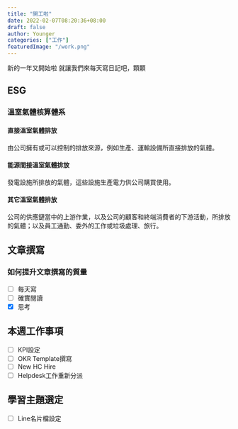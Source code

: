 ```yaml
---
title: "開工啦"
date: 2022-02-07T08:20:36+08:00
draft: false
author: Younger
categories: ["工作"]
featuredImage: "/work.png"
---
```


新的一年又開始啦
就讓我們來每天寫日記吧，顆顆

## ESG
### 溫室氣體核算體系
#### 直接溫室氣體排放  
由公司擁有或可以控制的排放來源，例如生產、運輸設備所直接排放的氣體。
#### 能源間接溫室氣體排放  
發電設施所排放的氣體，這些設施生產電力供公司購買使用。
#### 其它溫室氣體排放  
公司的供應鏈當中的上游作業，以及公司的顧客和終端消費者的下游活動，所排放的氣體；以及員工通勤、委外的工作或垃圾處理、旅行。   
  
## 文章撰寫
### 如何提升文章撰寫的質量  
- [ ] 每天寫  
- [ ] 確實閱讀  
- [x] 思考  

## 本週工作事項
- [ ] KPI設定
- [ ] OKR Template撰寫
- [ ] New HC Hire
- [ ] Helpdesk工作重新分派

## 學習主題選定
- [ ] Line名片檔設定


